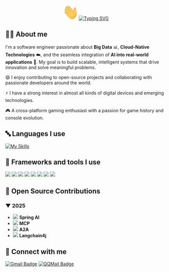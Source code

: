 <div align="center">

  <img src="https://raw.githubusercontent.com/ABSphreak/ABSphreak/master/gifs/Hi.gif" width="50px" height="50px"/><a href="https://github.com/sunyuhan1998"><img src="https://readme-typing-svg.demolab.com?font=Anonymous+Pro&size=40&pause=2000&center=true&vCenter=true&width=700&lines=Hi%2CI'm+Sun+Yuhan!" alt="Typing SVG" /></a>

</div>

## 🧑‍💻 About me

I'm a software engineer passionate about **Big Data** 📊, **Cloud-Native Technologies** ☁️, and the seamless integration of **AI into real-world applications** 🧠. My goal is to build scalable, intelligent systems that drive innovation and solve meaningful problems.

😄 I enjoy contributing to open-source projects and collaborating with passionate developers around the world.

⚡️ I have a strong interest in almost all kinds of digital devices and emerging technologies.

🎮 A cross-platform gaming enthusiast with a passion for game history and console evolution. 

##  🔤 Languages I use

[![My Skills](https://skillicons.dev/icons?i=java,scala,python,go,swift,c#&theme=light)]([https://skillicons.dev](https://github.com/sunyuhan1998))

##  🔧 Frameworks and tools I use

![](https://img.shields.io/badge/-kubernetes-326CE5?style=for-the-badge&logo=kubernetes&logoColor=FFFFFF)
![](https://img.shields.io/badge/-docker-2496ED?style=for-the-badge&logo=docker&logoColor=FFFFFF)
![](https://img.shields.io/badge/-hadoop-66CCFF?style=for-the-badge&logo=apachehadoop&logoColor=FFFFFF)
![](https://img.shields.io/badge/-hive-FDEE21?style=for-the-badge&logo=apachehive&logoColor=FFFFFF)
![](https://img.shields.io/badge/-spark-E25A1C?style=for-the-badge&logo=apachespark&logoColor=FFFFFF)
![](https://img.shields.io/badge/-spring-6DB33F?style=for-the-badge&logo=spring&logoColor=FFFFFF)
![](https://img.shields.io/badge/-langchain-1C3C3C?style=for-the-badge&logo=langchain&logoColor=FFFFFF)
![](https://img.shields.io/badge/-swiftui-F05138?style=for-the-badge&logo=swift&logoColor=FFFFFF)

## 🌟 Open Source Contributions

### ▼ 2025
* <img src="https://avatars.githubusercontent.com/u/190035333?s=40&v=4" width="25px"> <b>Spring AI</b> 
* <img src="https://avatars.githubusercontent.com/u/182288589?s=40&v=4" width="25px"> <b>MCP</b>
* <img src="https://avatars.githubusercontent.com/u/217270365?s=40&v=4" width="25px"> <b>A2A</b>
* <img src="https://avatars.githubusercontent.com/u/132277850?s=40&v=4" width="25px"> <b>Langchain4j</b>

## 📧 Connect with me

[![Gmail Badge](https://img.shields.io/badge/Gmail-d14836?style=for-the-badge&logo=Gmail&logoColor=white&link=mailto:sunyuhan1998@gmail.com)](mailto:sunyuhan1998@gmail.com)
[![QQMail Badge](https://img.shields.io/badge/QQMail-1EBAFC?style=for-the-badge&logo=QQ&logoColor=white&link=mailto:sunyuhan1998@qq.com)](mailto:sunyuhan1998@qq.com)
 

